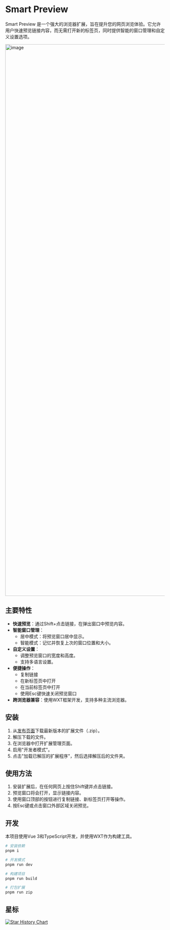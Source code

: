 # Smart Preview

Smart Preview 是一个强大的浏览器扩展，旨在提升您的网页浏览体验。它允许用户快速预览链接内容，而无需打开新的标签页，同时提供智能的窗口管理和自定义设置选项。

<img width="1739" alt="image" src="https://github.com/user-attachments/assets/04477426-b625-4024-8993-a9b86a0f51a8">

## 主要特性

- **快速预览**：通过Shift+点击链接，在弹出窗口中预览内容。
- **智能窗口管理**：
  - 居中模式：将预览窗口居中显示。
  - 智能模式：记忆并恢复上次的窗口位置和大小。
- **自定义设置**：
  - 调整预览窗口的宽度和高度。
  - 支持多语言设置。
- **便捷操作**：
  - 复制链接
  - 在新标签页中打开
  - 在当前标签页中打开
  - 使用Esc键快速关闭预览窗口
- **跨浏览器兼容**：使用WXT框架开发，支持多种主流浏览器。

## 安装

1. 从[发布页面](https://github.com/XiCheng148/SmartPreview/releases)下载最新版本的扩展文件（.zip）。
2. 解压下载的文件。
3. 在浏览器中打开扩展管理页面。
4. 启用"开发者模式"。
5. 点击"加载已解压的扩展程序"，然后选择解压后的文件夹。

## 使用方法

1. 安装扩展后，在任何网页上按住Shift键并点击链接。
2. 预览窗口将会打开，显示链接内容。
3. 使用窗口顶部的按钮进行复制链接、新标签页打开等操作。
4. 按Esc键或点击窗口外部区域关闭预览。

## 开发

本项目使用Vue 3和TypeScript开发，并使用WXT作为构建工具。

```bash
# 安装依赖
pnpm i

# 开发模式
pnpm run dev

# 构建项目
pnpm run build

# 打包扩展
pnpm run zip
```

## 星标 

<a href="https://star-history.com/#XiCheng148/SmartPreview&Date">
 <picture>
   <source media="(prefers-color-scheme: dark)" srcset="https://api.star-history.com/svg?repos=XiCheng148/SmartPreview&type=Date&theme=dark" />
   <source media="(prefers-color-scheme: light)" srcset="https://api.star-history.com/svg?repos=XiCheng148/SmartPreview&type=Date" />
   <img alt="Star History Chart" src="https://api.star-history.com/svg?repos=XiCheng148/SmartPreview&type=Date" />
 </picture>
</a>
